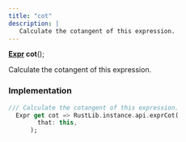 ```yaml
---
title: "cot"
description: |
   Calculate the cotangent of this expression.
---
```

<span class="dart-code"><strong>[Expr] cot</strong>();</span>

 Calculate the cotangent of this expression.
### Implementation
```dart
/// Calculate the cotangent of this expression.
  Expr get cot => RustLib.instance.api.exprCot(
        that: this,
      );
```

[Expr]: /reference/classes/expr/